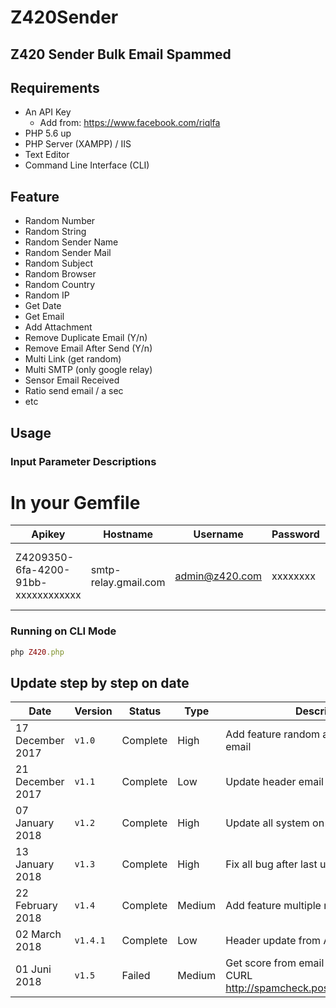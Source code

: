 # Z420Sender
## Z420 Sender Bulk Email Spammed

## Requirements

- An API Key
    - Add from: https://www.facebook.com/riqlfa
- PHP 5.6 up
- PHP Server (XAMPP) / IIS
- Text Editor
- Command Line Interface (CLI)

## Feature
- Random Number
- Random String
- Random Sender Name
- Random Sender Mail
- Random Subject 
- Random Browser
- Random Country
- Random IP 
- Get Date
- Get Email 
- Add Attachment
- Remove Duplicate Email (Y/n)
- Remove Email After Send (Y/n)
- Multi Link (get random)
- Multi SMTP (only google relay)
- Sensor Email Received
- Ratio send email / a sec
- etc

## Usage

### Input Parameter Descriptions
# In your Gemfile
| Apikey       | Hostname    | Username | Password | Secure | Port |
| --------------- | ------- | -------- |--------|--------|--------|
|Z4209350-6fa-4200-91bb-xxxxxxxxxxxx|smtp-relay.gmail.com|admin@z420.com|xxxxxxxx|tls or ssl|587 (TLS) or 465 (SSL)|

### Running on CLI Mode
```ruby
php Z420.php
```  

## Update step by step on date
| Date  | Version    | Status | Type | Description |
| ------- | ------- | -------- |-------- |-------- |
|17 December 2017 |`v1.0`|Complete|High|Add feature random and update header email|
|21 December 2017 |`v1.1`|Complete|Low|Update header email|
|07 January 2018 |`v1.2`|Complete|High|Update all system on sender|
|13 January 2018 |`v1.3`|Complete|High|Fix all bug after last update|
|22 February 2018 |`v1.4`|Complete|Medium|Add feature multiple relay|
|02 March 2018 |`v1.4.1`|Complete|Low|Header update from AssasinSpam|
|01 Juni 2018 |`v1.5`|Failed|Medium|Get score from email AssasinSpam with CURL <a href="http://spamcheck.postmarkapp.com/filter">http://spamcheck.postmarkapp.com/filter</a>|

